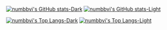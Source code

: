 [![numbbvi's GitHub stats-Dark](https://github-readme-stats.vercel.app/api?username=wxuycea&show_icons=true&rank_icon=github&theme=nord#gh-dark-mode-only)](https://github.com/anuraghazra/github-readme-stats#gh-dark-mode-only)
[![numbbvi's GitHub stats-Light](https://github-readme-stats.vercel.app/api?username=wxuycea&show_icons=true&rank_icon=github&theme=catppuccin_latte#gh-light-mode-only)](https://github.com/anuraghazra/github-readme-stats#gh-light-mode-only)<br>

[![numbbvi's Top Langs-Dark](https://github-readme-stats.vercel.app/api/top-langs/?username=wxuycea&show_icons=true&layout=compact&theme=nord#gh-dark-mode-only)](https://github.com/anuraghazra/github-readme-stats#gh-dark-mode-only)
[![numbbvi's Top Langs-Light](https://github-readme-stats.vercel.app/api/top-langs/?username=wxuycea&show_icons=true&layout=compact&theme=catppuccin_latte#gh-light-mode-only)](https://github.com/anuraghazra/github-readme-stats#gh-light-mode-only)
 
<!--
<div align="center">
  <img src="https://img.shields.io/badge/HTML5-E34F26?style=flat&logo=HTML5&logoColor=white"/>
	<img src="https://img.shields.io/badge/CSS3-1572B6?style=flat&logo=CSS3&logoColor=white"/>
  <img src="https://img.shields.io/badge/JavaScript-F7DF1E?style=flat&logo=JavaScript&logoColor=white"/>
  <img src="https://img.shields.io/badge/MySQL-4479A1?style=flat&logo=mysql&logoColor=white"/>
  <img src="https://img.shields.io/badge/C-A8B9CC?style=flat&logo=C&logoColor=white"/>

  <img src="https://img.shields.io/badge/C%23-512BD4?style=flat&logo=C%23&logoColor=white"/>
  <img src="https://img.shields.io/badge/C++-00599C?style=flat&logo=cplusplus&logoColor=white"/>
  <img src="https://img.shields.io/badge/Java-007396?style=flat&logo=Java&logoColor=white"/>
  <img src="https://img.shields.io/badge/Spring-6DB33F?style=flat-square&logo=Spring&logoColor=white"/>
  <img src="https://img.shields.io/badge/mariaDB-003545?style=for-the-badge&logo=mariaDB&logoColor=white">
  <img src="https://img.shields.io/badge/linux-FCC624?style=for-the-badge&logo=linux&logoColor=black">
</div>
-->
